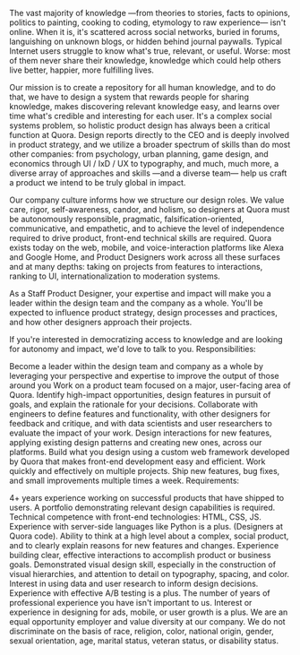 The vast majority of knowledge —from theories to stories, facts to opinions, politics to painting, cooking to coding, etymology to raw experience— isn't online. When it is, it's scattered across social networks, buried in forums, languishing on unknown blogs, or hidden behind journal paywalls. Typical Internet users struggle to know what's true, relevant, or useful. Worse: most of them never share their knowledge, knowledge which could help others live better, happier, more fulfilling lives.

Our mission is to create a repository for all human knowledge, and to do that, we have to design a system that rewards people for sharing knowledge, makes discovering relevant knowledge easy, and learns over time what's credible and interesting for each user. It's a complex social systems problem, so holistic product design has always been a critical function at Quora. Design reports directly to the CEO and is deeply involved in product strategy, and we utilize a broader spectrum of skills than do most other companies: from psychology, urban planning, game design, and economics through UI / IxD / UX to typography, and much, much more, a diverse array of approaches and skills —and a diverse team— help us craft a product we intend to be truly global in impact.

Our company culture informs how we structure our design roles. We value care, rigor, self-awareness, candor, and holism, so designers at Quora must be autonomously responsible, pragmatic, falsification-oriented, communicative, and empathetic, and to achieve the level of independence required to drive product, front-end technical skills are required. Quora exists today on the web, mobile, and voice-interaction platforms like Alexa and Google Home, and Product Designers work across all these surfaces and at many depths: taking on projects from features to interactions, ranking to UI, internationalization to moderation systems.

As a Staff Product Designer, your expertise and impact will make you a leader within the design team and the company as a whole. You'll be expected to influence product strategy, design processes and practices, and how other designers approach their projects.

If you're interested in democratizing access to knowledge and are looking for autonomy and impact, we'd love to talk to you.
Responsibilities:

Become a leader within the design team and company as a whole by leveraging your perspective and expertise to improve the output of those around you
Work on a product team focused on a major, user-facing area of Quora. Identify high-impact opportunities, design features in pursuit of goals, and explain the rationale for your decisions.
Collaborate with engineers to define features and functionality, with other designers for feedback and critique, and with data scientists and user researchers to evaluate the impact of your work.
Design interactions for new features, applying existing design patterns and creating new ones, across our platforms.
Build what you design using a custom web framework developed by Quora that makes front-end development easy and efficient.
Work quickly and effectively on multiple projects. Ship new features, bug fixes, and small improvements multiple times a week.
Requirements:

4+ years experience working on successful products that have shipped to users.
A portfolio demonstrating relevant design capabilities is required.
Technical competence with front-end technologies: HTML, CSS, JS. Experience with server-side languages like Python is a plus. (Designers at Quora code).
Ability to think at a high level about a complex, social product, and to clearly explain reasons for new features and changes.
Experience building clear, effective interactions to accomplish product or business goals.
Demonstrated visual design skill, especially in the construction of visual hierarchies, and attention to detail on typography, spacing, and color.
Interest in using data and user research to inform design decisions. Experience with effective A/B testing is a plus.
The number of years of professional experience you have isn't important to us.
Interest or experience in designing for ads, mobile, or user growth is a plus.
We are an equal opportunity employer and value diversity at our company. We do not discriminate on the basis of race, religion, color, national origin, gender, sexual orientation, age, marital status, veteran status, or disability status.
